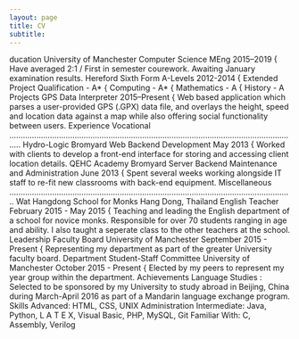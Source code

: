 ```yaml
---
layout: page
title: CV
subtitle:
---
```


ducation
University of Manchester
Computer Science MEng 2015–2019
{ Have averaged 2:1 / First in semester courework. Awaiting January examination results.
Hereford Sixth Form
A-Levels 2012-2014
{ Extended Project Qualification - A*
{ Computing - A*
{ Mathematics - A
{ History - A
Projects
GPS Data Interpreter
2015–Present
{ Web based application which parses a user-provided GPS (.GPX) data file, and overlays the height, speed and location
data against a map while also offering social functionality between users.
Experience
Vocational .................................................................................................................................
Hydro-Logic Bromyard
Web Backend Development May 2013
{ Worked with clients to develop a front-end interface for storing and accessing client location details.
QEHC Academy Bromyard
Server Backend Maintenance and Administration June 2013
{ Spent several weeks working alongside IT staff to re-fit new classrooms with back-end equipment.
Miscellaneous ..............................................................................................................................
Wat Hangdong School for Monks Hang Dong, Thailand
English Teacher February 2015 - May 2015
{ Teaching and leading the English department of a school for novice monks. Responsible for over 70 students ranging in
age and ability. I also taught a seperate class to the other teachers at the school.
Leadership
Faculty Board
University of Manchester September 2015 - Present
{ Representing my department as part of the greater University faculty board.
Department Student-Staff Committee
University of Manchester October 2015 - Present
{ Elected by my peers to represent my year group within the department.
Achievements
Language Studies : Selected to be sponsored by my University to study abroad in Beijing, China during March-April 2016
as part of a Mandarin language exchange program.
Skills
Advanced: HTML, CSS, UNIX Administration
Intermediate: Java, Python, L
A T E X, Visual Basic, PHP, MySQL, Git
Familiar With: C, Assembly, Verilog
